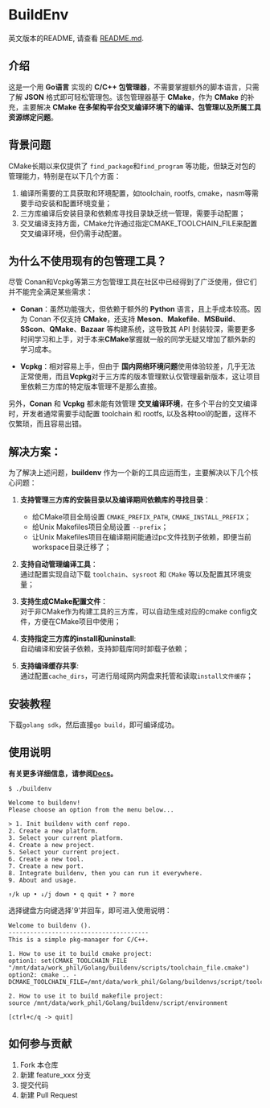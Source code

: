 # BuildEnv

英文版本的README, 请查看 [README.md](./README.md).

## 介绍

这是一个用 **Go语言** 实现的 **C/C++ 包管理器**，不需要掌握额外的脚本语言，只需了解 **JSON** 格式即可轻松管理包。该包管理器基于 **CMake**，作为 **CMake** 的补充，主要解决 **CMake 在多架构平台交叉编译环境下的编译、包管理以及所属工具资源绑定问题**。

## 背景问题

CMake长期以来仅提供了 `find_package`和`find_program` 等功能，但缺乏对包的管理能力，特别是在以下几个方面：

1. 编译所需要的工具获取和环境配置，如toolchain, rootfs, cmake，nasm等需要手动安装和配置环境变量；
2. 三方库编译后安装目录和依赖库寻找目录缺乏统一管理，需要手动配置；
3. 交叉编译支持方面，CMake允许通过指定CMAKE_TOOLCHAIN_FILE来配置交叉编译环境，但仍需手动配置。

## 为什么不使用现有的包管理工具？

尽管 Conan和Vcpkg等第三方包管理工具在社区中已经得到了广泛使用，但它们并不能完全满足某些需求：

- **Conan**：虽然功能强大，但依赖于额外的 **Python** 语言，且上手成本较高。因为 Conan 不仅支持 **CMake**，还支持 **Meson**、**Makefile**、**MSBuild**、**SScon**、**QMake**、**Bazaar** 等构建系统，这导致其 API 封装较深，需要更多时间学习和上手，对于本来**CMake**掌握就一般的同学无疑又增加了额外新的学习成本。
  
- **Vcpkg**：相对容易上手，但由于 **国内网络环境问题**使用体验较差，几乎无法正常使用，而且**Vcpkg**对于三方库的版本管理默认仅管理最新版本，这让项目里依赖三方库的特定版本管理不是那么直接。

另外，**Conan** 和 **Vcpkg** 都未能有效管理 **交叉编译环境**，在多个平台的交叉编译时，开发者通常需要手动配置 toolchain 和 rootfs, 以及各种tool的配置，这样不仅繁琐，而且容易出错。

## 解决方案：

为了解决上述问题，**buildenv** 作为一个新的工具应运而生，主要解决以下几个核心问题：

1. **支持管理三方库的安装目录以及编译期间依赖库的寻找目录**：
    - 给CMake项目全局设置 `CMAKE_PREFIX_PATH`, `CMAKE_INSTALL_PREFIX`；
    - 给Unix Makefiles项目全局设置 `--prefix`；
    - 让Unix Makefiles项目在编译期间能通过pc文件找到子依赖，即便当前workspace目录迁移了；

2. **支持自动管理编译工具**：  
通过配置实现自动下载 `toolchain`、`sysroot` 和 `CMake` 等以及配置其环境变量；

3. **支持生成CMake配置文件**：  
对于非CMake作为构建工具的三方库，可以自动生成对应的cmake config文件，方便在CMake项目中使用；

4. **支持指定三方库的install和uninstall**:  
自动编译和安装子依赖，支持卸载库同时卸载子依赖；

5. **支持编译缓存共享**:  
通过配置`cache_dirs`，可进行局域网内网盘来托管和读取`install文件缓存`；

## 安装教程

下载`golang sdk`，然后直接`go build`，即可编译成功。

## 使用说明

**有关更多详细信息，请参阅[Docs](./docs/01_how_it_works.md)。**

```
$ ./buildenv

Welcome to buildenv!                                   
Please choose an option from the menu below...         
                                                        
> 1. Init buildenv with conf repo.                      
2. Create a new platform.                             
3. Select your current platform.                      
4. Create a new project.                              
5. Select your current project.                       
6. Create a new tool.                                 
7. Create a new port.                                 
8. Integrate buildenv, then you can run it everywhere.
9. About and usage.                                   
                                                        
↑/k up • ↓/j down • q quit • ? more 
```

选择键盘方向键选择'9'并回车，即可进入使用说明：

```
Welcome to buildenv ().
---------------------------------------
This is a simple pkg-manager for C/C++.

1. How to use it to build cmake project: 
option1: set(CMAKE_TOOLCHAIN_FILE "/mnt/data/work_phil/Golang/buildenv/scripts/toolchain_file.cmake")
option2: cmake .. -DCMAKE_TOOLCHAIN_FILE=/mnt/data/work_phil/Golang/buildenvs/script/toolchain_file.cmake

2. How to use it to build makefile project: 
source /mnt/data/work_phil/Golang/buildenv/script/environment

[ctrl+c/q -> quit]
```

## 如何参与贡献

1.  Fork 本仓库
2.  新建 feature_xxx 分支
3.  提交代码
4.  新建 Pull Request